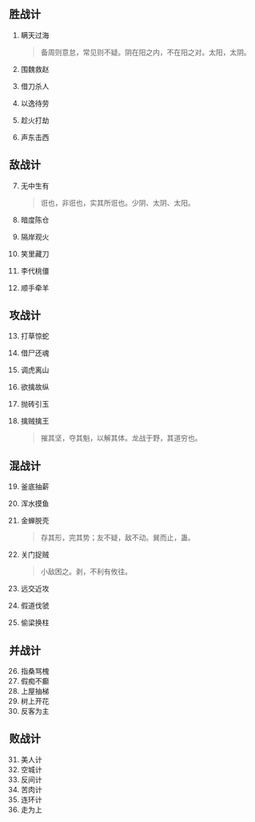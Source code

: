 ## 胜战计

1. 瞒天过海

   >  备周则意怠，常见则不疑。阴在阳之内，不在阳之对。太阳，太阴。

2. 围魏救赵

3. 借刀杀人

4. 以逸待劳

5. 趁火打劫

6. 声东击西



## 敌战计

7. 无中生有

   > 诳也，非诳也，实其所诳也。少阴、太阴、太阳。

8. 暗度陈仓

9. 隔岸观火

10. 笑里藏刀

11. 李代桃僵

12. 顺手牵羊



## 攻战计

13. 打草惊蛇

14. 借尸还魂

15. 调虎离山

16. 欲擒故纵

17. 抛砖引玉

18. 擒贼擒王

    > 摧其坚，夺其魁，以解其体。龙战于野，其道穷也。



## 混战计

19. 釜底抽薪

20. 浑水摸鱼

21. 金蝉脱壳

    > 存其形，完其势；友不疑，敌不动。巽而止，蛊。

22. 关门捉贼

    > 小敌困之。剥，不利有攸往。

23. 远交近攻

24. 假道伐虢

25. 偷梁换柱



## 并战计

26. 指桑骂槐
27. 假痴不癫
28. 上屋抽梯
29. 树上开花
30. 反客为主



## 败战计

31. 美人计
32. 空城计
33. 反间计
34. 苦肉计
35. 连环计
36. 走为上